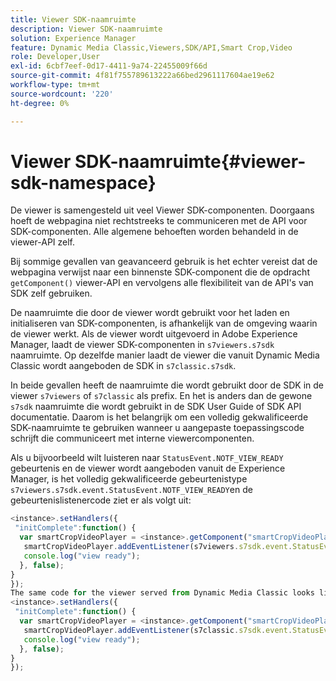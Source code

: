 ```yaml
---
title: Viewer SDK-naamruimte
description: Viewer SDK-naamruimte
solution: Experience Manager
feature: Dynamic Media Classic,Viewers,SDK/API,Smart Crop,Video
role: Developer,User
exl-id: 6cbf7eef-0d17-4411-9a74-22455009f66d
source-git-commit: 4f81f755789613222a66bed2961117604ae19e62
workflow-type: tm+mt
source-wordcount: '220'
ht-degree: 0%

---
```


# Viewer SDK-naamruimte{#viewer-sdk-namespace}

De viewer is samengesteld uit veel Viewer SDK-componenten. Doorgaans hoeft de webpagina niet rechtstreeks te communiceren met de API voor SDK-componenten. Alle algemene behoeften worden behandeld in de viewer-API zelf.

Bij sommige gevallen van geavanceerd gebruik is het echter vereist dat de webpagina verwijst naar een binnenste SDK-component die de opdracht `getComponent()` viewer-API en vervolgens alle flexibiliteit van de API&#39;s van SDK zelf gebruiken.

De naamruimte die door de viewer wordt gebruikt voor het laden en initialiseren van SDK-componenten, is afhankelijk van de omgeving waarin de viewer werkt. Als de viewer wordt uitgevoerd in Adobe Experience Manager, laadt de viewer SDK-componenten in `s7viewers.s7sdk` naamruimte. Op dezelfde manier laadt de viewer die vanuit Dynamic Media Classic wordt aangeboden de SDK in `s7classic.s7sdk`.

In beide gevallen heeft de naamruimte die wordt gebruikt door de SDK in de viewer `s7viewers` of `s7classic` als prefix. En het is anders dan de gewone `s7sdk` naamruimte die wordt gebruikt in de SDK User Guide of SDK API documentatie. Daarom is het belangrijk om een volledig gekwalificeerde SDK-naamruimte te gebruiken wanneer u aangepaste toepassingscode schrijft die communiceert met interne viewercomponenten.

Als u bijvoorbeeld wilt luisteren naar `StatusEvent.NOTF_VIEW_READY` gebeurtenis en de viewer wordt aangeboden vanuit de Experience Manager, is het volledig gekwalificeerde gebeurtenistype `s7viewers.s7sdk.event.StatusEvent.NOTF_VIEW_READY`en de gebeurtenislistenercode ziet er als volgt uit:

```javascript {.line-numbers}
<instance>.setHandlers({ 
 "initComplete":function() { 
  var smartCropVideoPlayer = <instance>.getComponent("smartCropVideoPlayer"); 
   smartCropVideoPlayer.addEventListener(s7viewers.s7sdk.event.StatusEvent.NOTF_VIEW_READY, function(e) { 
   console.log("view ready"); 
  }, false); 
} 
}); 
The same code for the viewer served from Dynamic Media Classic looks like the following: 
<instance>.setHandlers({ 
 "initComplete":function() { 
  var smartCropVideoPlayer = <instance>.getComponent("smartCropVideoPlayer"); 
   smartCropVideoPlayer.addEventListener(s7classic.s7sdk.event.StatusEvent.NOTF_VIEW_READY, function(e) { 
   console.log("view ready"); 
  }, false); 
} 
});
```
